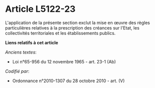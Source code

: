 # Article L5122-23

L'application de la présente section exclut la mise en œuvre des règles particulières relatives à la prescription des
créances sur l'Etat, les collectivités territoriales et les établissements publics.

**Liens relatifs à cet article**

_Anciens textes_:

  - Loi n°65-956 du 12 novembre 1965 - art. 23-1 (Ab)

_Codifié par_:

  - Ordonnance n°2010-1307 du 28 octobre 2010 - art. (V)

